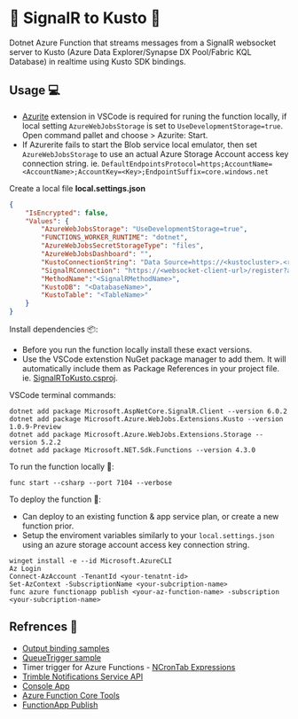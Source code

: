 # 🚦 SignalR to Kusto 🤿
Dotnet Azure Function that streams messages from a SignalR websocket server to Kusto (Azure Data Explorer/Synapse DX Pool/Fabric KQL Database) in realtime using Kusto SDK bindings.

## Usage 💻
- [Azurite](https://marketplace.visualstudio.com/items?itemName=Azurite.azurite) extension in VSCode is required for runing the function locally, if local setting `AzureWebJobsStorage` is set to `UseDevelopmentStorage=true`. Open command pallet and choose > Azurite: Start. 
- If Azurerite fails to start the Blob service local emulator, then set `AzureWebJobsStorage` to use an actual Azure Storage Account access key connection string. ie. `DefaultEndpointsProtocol=https;AccountName=<AccountName>;AccountKey=<Key>;EndpointSuffix=core.windows.net`

Create a local file **local.settings.json**
```json
{
    "IsEncrypted": false,
    "Values": {
        "AzureWebJobsStorage": "UseDevelopmentStorage=true", 
        "FUNCTIONS_WORKER_RUNTIME": "dotnet",
        "AzureWebJobsSecretStorageType": "files",
        "AzureWebJobsDashboard": "",
        "KustoConnectionString": "Data Source=https://<kustocluster>.<region>.kusto.windows.net;Database=e2e;Fed=True;AppClientId=<AppId>;AppKey=<AppKey>;Authority Id=<Tenant Id>",
        "SignalRConnection": "https://<websocket-client-url>/register?apikey=<APIKey>",
        "MethodName":"<SignalRMethodName>",
        "KustoDB": "<DatabaseName>",
        "KustoTable": "<TableName>"
    }
}
```

Install dependencies 📦:

- Before you run the function locally install these exact versions.
- Use the VSCode extenstion NuGet package manager to add them. It will automatically include them as Package References in your project file. ie. [SignalRToKusto.csproj](SignalRToKusto.csproj). 

VSCode terminal commands:
```
dotnet add package Microsoft.AspNetCore.SignalR.Client --version 6.0.2
dotnet add package Microsoft.Azure.WebJobs.Extensions.Kusto --version 1.0.9-Preview
dotnet add package Microsoft.Azure.WebJobs.Extensions.Storage --version 5.2.2
dotnet add package Microsoft.NET.Sdk.Functions --version 4.3.0
```

To run the function locally 👟: 
```
func start --csharp --port 7104 --verbose
```

To deploy the function 🚀: 
- Can deploy to an existing function & app service plan, or create a new function prior.
- Setup the enviroment variables similarly to your `local.settings.json` using an azure storage account access key connection string.
```
winget install -e --id Microsoft.AzureCLI
Az Login
Connect-AzAccount -TenantId <your-tenatnt-id>
Set-AzContext -SubscriptionName <your-subcription-name>
func azure functionapp publish <your-az-function-name> -subscription <your-subcription-name>
```

## Refrences 📑
- [Output binding samples](https://github.com/Azure/Webjobs.Extensions.Kusto/tree/main/samples/samples-csharp/OutputBindingSamples)
- [QueueTrigger sample](https://github.com/Azure/Webjobs.Extensions.Kusto/blob/main/samples/samples-csharp/OutputBindingSamples/QueueImport/QueueTrigger.cs)
- Timer trigger for Azure Functions - [NCronTab Expressions](https://learn.microsoft.com/azure/azure-functions/functions-bindings-timer?tabs=python-v2%2Cisolated-process%2Cnodejs-v4&pivots=programming-language-csharp#ncrontab-expressions)
- [Trimble Notifications Service API](https://developer.trimblemaps.com/restful-apis/trip-management/notifications-service/)
- [Console App](https://github.com/hfleitas/app-trimble2kusto/blob/main/notificationsvc/Program.cs)
- [Azure Function Core Tools](https://learn.microsoft.com/azure/azure-functions/functions-run-local#install-the-azure-functions-core-tools)
- [FunctionApp Publish](https://learn.microsoft.com/azure/azure-functions/functions-core-tools-reference?tabs=v2#func-azure-functionapp-publish)
